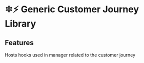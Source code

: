 # ⚛️⚡ Generic Customer Journey Library

## Features

Hosts hooks used in manager related to the customer journey
